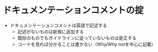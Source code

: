 # ドキュメンテーションコメントの掟

- ドキュメンテーションコメントは英語で記述する
  - 記述がないものは新規に追加する
  - 既存のものでもガイドラインに従っていないものは是正する
  - コードを見れば分かることは書かない（Why/Why notを中心に記載）